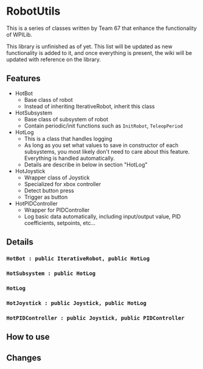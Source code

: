 # RobotUtils

This is a series of classes written by Team 67 that enhance the functionality of WPILib.

This library is unfinished as of yet. This list will be updated as new functionality is added to it, and once everything is present, the wiki will be updated with reference on the library.

## Features

* HotBot
  * Base class of robot
  * Instead of inheriting IterativeRobot, inherit this class
* HotSubsystem
  * Base class of subsystem of robot
  * Contain periodic/init functions such as `InitRobot`, `TeleopPeriod`
* HotLog
  * This is a class that handles logging
  * As long as you set what values to save in constructor of each subsystems, you most likely don't need to care about this feature.  Everything is handled automatically.
  * Details are describe in below in section "HotLog"
* HotJoystick
  * Wrapper class of Joystick
  * Specialized for xbox controller
  * Detect button press
  * Trigger as button
* HotPIDController
  * Wrapper for PIDController
  * Log basic data automatically, including input/output value, PID coefficients, setpoints, etc...


## Details
### `HotBot : public IterativeRobot, public HotLog`
### `HotSubsystem : public HotLog`
### `HotLog`
### `HotJoystick : public Joystick, public HotLog`
### `HotPIDController : public Joystick, public PIDController`

## How to use

## Changes
